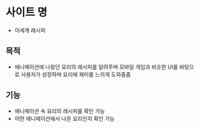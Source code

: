 # 사이트 명

- 이세계 레시피

## 목적

- 애니메이션에 나왔던 요리의 레시피를 알려주며 모바일 게임과 비슷한 UI를 바탕으로 사용자가 성장하며 요리에 재미를 느끼게 도와줌줌

## 기능

- 애니메이션 속 요리의 레시피를 확인 가능
- 어떤 애니메이션에서 나온 요리인지 확인 가능
